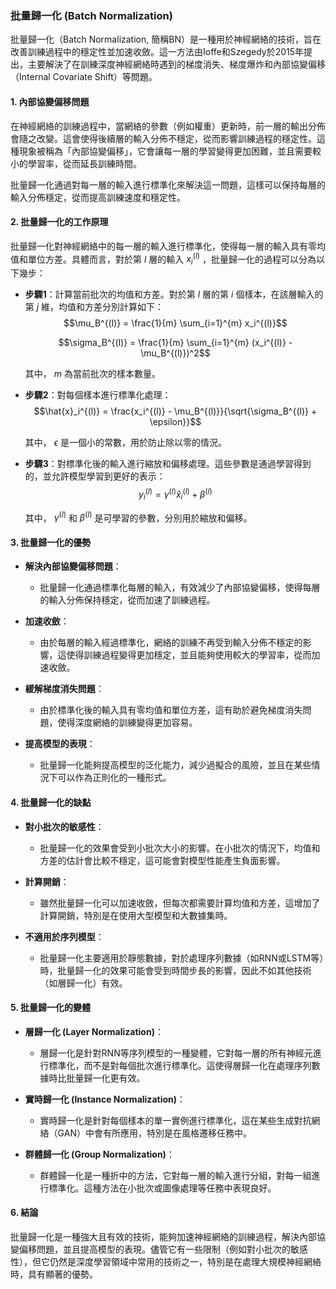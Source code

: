 ### 批量歸一化 (Batch Normalization)

批量歸一化（Batch Normalization, 簡稱BN）是一種用於神經網絡的技術，旨在改善訓練過程中的穩定性並加速收斂。這一方法由Ioffe和Szegedy於2015年提出，主要解決了在訓練深度神經網絡時遇到的梯度消失、梯度爆炸和內部協變偏移（Internal Covariate Shift）等問題。

#### 1. 內部協變偏移問題

在神經網絡的訓練過程中，當網絡的參數（例如權重）更新時，前一層的輸出分佈會隨之改變。這會使得後續層的輸入分佈不穩定，從而影響訓練過程的穩定性。這種現象被稱為「內部協變偏移」，它會讓每一層的學習變得更加困難，並且需要較小的學習率，從而延長訓練時間。

批量歸一化通過對每一層的輸入進行標準化來解決這一問題，這樣可以保持每層的輸入分佈穩定，從而提高訓練速度和穩定性。

#### 2. 批量歸一化的工作原理

批量歸一化對神經網絡中的每一層的輸入進行標準化，使得每一層的輸入具有零均值和單位方差。具體而言，對於第  $`l`$  層的輸入  $`x_i^{(l)}`$ ，批量歸一化的過程可以分為以下幾步：

- **步驟1**：計算當前批次的均值和方差。對於第  $`l`$  層的第  $`i`$  個樣本，在該層輸入的第  $`j`$  維，均值和方差分別計算如下：
  $$\mu_B^{(l)} = \frac{1}{m} \sum_{i=1}^{m} x_i^{(l)}$$

  $$\sigma_B^{(l)} = \frac{1}{m} \sum_{i=1}^{m} (x_i^{(l)} - \mu_B^{(l)})^2$$

  其中， $`m`$ 為當前批次的樣本數量。

- **步驟2**：對每個樣本進行標準化處理：
  $$\hat{x}_i^{(l)} = \frac{x_i^{(l)} - \mu_B^{(l)}}{\sqrt{\sigma_B^{(l)} + \epsilon}}$$

  其中， $`\epsilon`$ 是一個小的常數，用於防止除以零的情況。

- **步驟3**：對標準化後的輸入進行縮放和偏移處理。這些參數是通過學習得到的，並允許模型學習到更好的表示：
  $$y_i^{(l)} = \gamma^{(l)} \hat{x}_i^{(l)} + \beta^{(l)}$$

  其中， $`\gamma^{(l)}`$ 和 $`\beta^{(l)}`$ 是可學習的參數，分別用於縮放和偏移。

#### 3. 批量歸一化的優勢

- **解決內部協變偏移問題**：
  - 批量歸一化通過標準化每層的輸入，有效減少了內部協變偏移，使得每層的輸入分佈保持穩定，從而加速了訓練過程。

- **加速收斂**：
  - 由於每層的輸入經過標準化，網絡的訓練不再受到輸入分佈不穩定的影響，這使得訓練過程變得更加穩定，並且能夠使用較大的學習率，從而加速收斂。

- **緩解梯度消失問題**：
  - 由於標準化後的輸入具有零均值和單位方差，這有助於避免梯度消失問題，使得深度網絡的訓練變得更加容易。

- **提高模型的表現**：
  - 批量歸一化能夠提高模型的泛化能力，減少過擬合的風險，並且在某些情況下可以作為正則化的一種形式。

#### 4. 批量歸一化的缺點

- **對小批次的敏感性**：
  - 批量歸一化的效果會受到小批次大小的影響。在小批次的情況下，均值和方差的估計會比較不穩定，這可能會對模型性能產生負面影響。

- **計算開銷**：
  - 雖然批量歸一化可以加速收斂，但每次都需要計算均值和方差，這增加了計算開銷，特別是在使用大型模型和大數據集時。

- **不適用於序列模型**：
  - 批量歸一化主要適用於靜態數據，對於處理序列數據（如RNN或LSTM等）時，批量歸一化的效果可能會受到時間步長的影響，因此不如其他技術（如層歸一化）有效。

#### 5. 批量歸一化的變體

- **層歸一化 (Layer Normalization)**：
  - 層歸一化是針對RNN等序列模型的一種變體，它對每一層的所有神經元進行標準化，而不是對每個批次進行標準化。這使得層歸一化在處理序列數據時比批量歸一化更有效。

- **實時歸一化 (Instance Normalization)**：
  - 實時歸一化是針對每個樣本的單一實例進行標準化，這在某些生成對抗網絡（GAN）中會有所應用，特別是在風格遷移任務中。

- **群體歸一化 (Group Normalization)**：
  - 群體歸一化是一種折中的方法，它對每一層的輸入進行分組，對每一組進行標準化。這種方法在小批次或圖像處理等任務中表現良好。

#### 6. 結論

批量歸一化是一種強大且有效的技術，能夠加速神經網絡的訓練過程，解決內部協變偏移問題，並且提高模型的表現。儘管它有一些限制（例如對小批次的敏感性），但它仍然是深度學習領域中常用的技術之一，特別是在處理大規模神經網絡時，具有顯著的優勢。